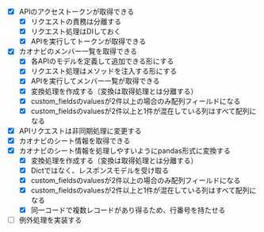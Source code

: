 - [x] APIのアクセストークンが取得できる
    - [x] リクエストの責務は分離する
    - [x] リクエスト処理はDIしておく
    - [x] APIを実行してトークンが取得できる
- [x] カオナビのメンバー一覧を取得できる
    - [x] 各APIのモデルを定義して追加できる形にする
    - [x] リクエスト処理はメソッドを注入する形にする
    - [x] APIを実行してメンバー一覧が取得できる
    - [x] 変換処理を作成する（変換は取得処理とは分離する）
    - [x] custom_fieldsのvaluesが2件以上の場合のみ配列フィールドになる
    - [x] custom_fieldsのvaluesが2件以上と1件が混在している列はすべて配列になる
- [x] APIリクエストは非同期処理に変更する
- [x] カオナビのシート情報を取得できる
- [x] カオナビのシート情報を処理しやすいようにpandas形式に変換する
    - [x] 変換処理を作成する（変換は取得処理とは分離する）
    - [x] Dictではなく、レスポンスモデルを受け取る
    - [x] custom_fieldsのvaluesが2件以上の場合のみ配列フィールドになる
    - [x] custom_fieldsのvaluesが2件以上と1件が混在している列はすべて配列になる
    - [x] 同一コードで複数レコードがあり得るため、行番号を持たせる
- [ ] 例外処理を実装する
